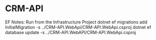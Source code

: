 # CRM-API

EF Notes:
Run from the Infrastructure Project
dotnet ef migrations add InitialMigration -s ../CRM-API.WebApi/CRM-API.WebApi.csproj
dotnet ef database update -s ../CRM-API.WebAPI/CRM-API.WebApi.csproj